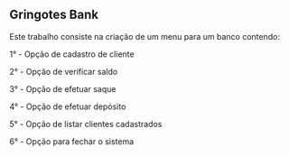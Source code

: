 ## Gringotes Bank
Este trabalho consiste na criação de um menu para um banco contendo:

1° - Opção de cadastro de cliente

2° - Opção de verificar saldo

3° - Opção de efetuar saque

4° - Opção de efetuar depósito

5° - Opção de listar clientes cadastrados

6° - Opção para fechar o sistema
